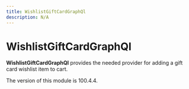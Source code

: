 ```yaml
---
title: WishlistGiftCardGraphQl
description: N/A
---
```


# WishlistGiftCardGraphQl

**WishlistGiftCardGraphQl** provides the needed provider for adding a gift card wishlist item to cart.

<InlineAlert slots="text" />
The version of this module is 100.4.4.
